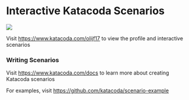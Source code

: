 # Interactive Katacoda Scenarios

[![](http://shields.katacoda.com/katacoda/olijf17/count.svg)](https://www.katacoda.com/olijf17 "Get your profile on Katacoda.com")

Visit https://www.katacoda.com/olijf17 to view the profile and interactive scenarios

### Writing Scenarios
Visit https://www.katacoda.com/docs to learn more about creating Katacoda scenarios

For examples, visit https://github.com/katacoda/scenario-example
